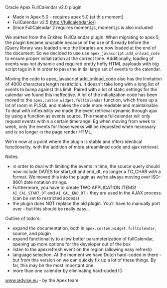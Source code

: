 Oracle Apex FullCalendar v2.0 plugin

- Made in Apex 5.0 - requires apex 5.0 (at this moment)
- FullCalendar v2.5 (http://fullcalendar.io/)
- Since FullCalendar 2 requires moment.js, moment.js is also included

We started from the Enkitec FullCalendar plugin. When migrating to apex 5, the plugin became unusable because of the use of $.ready before the jQuery library was loaded since the libraries are now loaded at the end of the document. So we decided to use use `apex_javascript.add_onload_code` to ensure proper initialization at the correct time.
Additionally, loading of events was not dynamic and required pretty hefty HTML payloads with big script tags in it in order to pass the initial large set of events to the calendar. 

Moving the code to apex_javascript.add_onload_code also has the limitation of 4000 characters length restriction. It doesn't take long with a long list of events to bump against this limit. Paired with a lot of static settings for the calendar we found this ineffective. A lot of the initialization code has been moved to the `apex.custom.widget.fullCalendar` function, which frees up a lot of room in PLSQL and makes the code more readable and maintainable. 
To deal with inflexibility we made the event retrieval dynamic through ajax by using a function as events source. This means fullcalendar will only request events within a certain timerange! Eg when moving from week to week, only the events for those weeks will be requested when necessary and is no longer in the page render HTML.

We're now at a point where the plugin is stable and offers identical functionality, with the addition of more streamlined code and ajax retrieval.

Notes:

- in order to deal with limiting the events in time, the source query should now include DATES for start_dt and end_dt, no longer a TO_CHAR with a format. We moved this into the plugin as we're always moving over ISO-8601 date notation strings.
- Furthermore, you have to create TWO APPLICATION ITEMS! `AI_CAL_START_DT` and `AI_CAL_END_DT` - they are used in the AJAX process. (can be set to restricted access)
- the plugin does NOT replace the old plugin. You'll have to manually port over - but this should be really easy...

Outline of todo's:

- expand the documentation, both in `apex.custom.widget.fullCalendar`, source, and plugin
- expand functionality to allow better parameterization of fullCalendar, opening up more options for the developer out of the box
- listen to the apexrefresh event on the region (allowing easy refresh)
- language selection. At the moment we have Dutch hard-coded in there - but from this version on we can quickly fix up a lot of these things. By far, this may be the most important one.
- more than one calender by eliminating hard-coded ID


www.iadvise.eu - by the Apex team